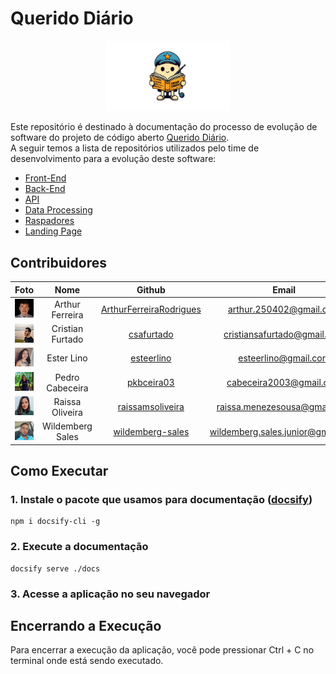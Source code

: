 # Querido Diário

<p align="center">
  <img src="./docs/imagens/mascote.webp" width="200px" />
</p>

Este repositório é destinado à documentação do processo de evolução de software do projeto de código aberto [Querido Diário](https://queridodiario.ok.org.br/).  
A seguir temos a lista de repositórios utilizados pelo time de desenvolvimento para a evolução deste software:

* [Front-End](https://github.com/Wildemberg-Projects/querido-diario-frontend)
* [Back-End](https://github.com/Wildemberg-Projects/querido-diario-backend)
* [API](https://github.com/Wildemberg-Projects/querido-diario-api)
* [Data Processing](https://github.com/Wildemberg-Projects/querido-diario-data-processing)
* [Raspadores](https://github.com/okfn-brasil/querido-diario)
* [Landing Page](https://wildemberg-projects.github.io/LP-Querido-Diario/)

## Contribuidores

|                             Foto                              |       Nome       |                                Github                                 |               Email               |
| :-----------------------------------------------------------: | :--------------: | :-------------------------------------------------------------------: | :-------------------------------: |
| <img src="./docs/imagens/arthur-profile.jpg" width="150px" /> | Arthur Ferreira  | [ArthurFerreiraRodrigues](https://github.com/ArthurFerreiraRodrigues) |      arthur.250402@gmail.com      |
|   <img src="./docs/imagens/cristian.jpeg" width="150px" />    | Cristian Furtado |              [csafurtado](https://github.com/csafurtado)              |    cristiansafurtado@gmail.com    |
|     <img src="./docs/imagens/ester.jpg" width="150px" />      |    Ester Lino    |              [esteerlino](https://github.com/esteerlino)              |       esteerlino@gmail.com        |
|     <img src="./docs/imagens/pedro.webp" width="150px" />     | Pedro Cabeceira  |              [pkbceira03](https://github.com/pkbceira03)              |      cabeceira2003@gmail.com      |
|    <img src="./docs/imagens/raissa.webp" width="150px" />     | Raissa Oliveira  |        [raissamsoliveira](https://github.com/raissamsoliveira)        |   raissa.menezesousa@gmail.com    |
|     <img src="./docs/imagens/will.jpeg" width="150px" />      | Wildemberg Sales |        [wildemberg-sales](https://github.com/wildemberg-sales)        | wildemberg.sales.junior@gmail.com |

## Como Executar

### 1. Instale o pacote que usamos para documentação ([docsify](https://docsify.js.org/))
```
npm i docsify-cli -g
```

### 2. Execute a documentação
```
docsify serve ./docs
```

### 3. Acesse a aplicação no seu navegador

## Encerrando a Execução

Para encerrar a execução da aplicação, você pode pressionar Ctrl + C no terminal onde está sendo executado.
